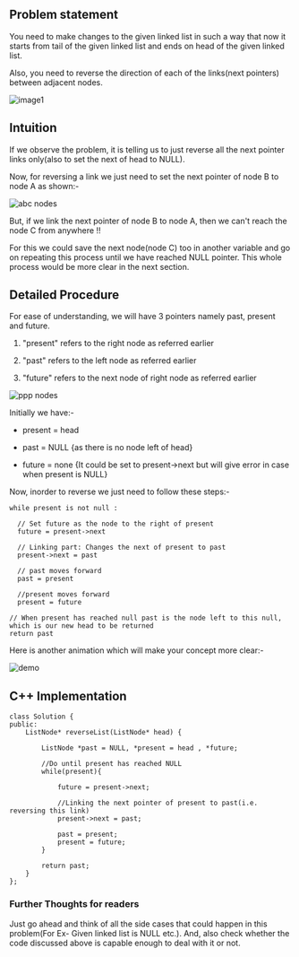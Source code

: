 ## Problem statement

You need to make changes to the given linked list in such a way that now it starts from tail of the given linked list and ends on head of the given linked list. 

Also, you need to reverse the direction of each of the links(next pointers) between adjacent nodes. 

![image1](https://user-images.githubusercontent.com/22693609/36640033-25bf94a8-1a3e-11e8-9af0-68b5d34405f1.png)

## Intuition

If we observe the problem, it is telling us to just reverse all the next pointer links only(also to set the next of head to NULL). 

Now, for reversing a link we just need to set the next pointer of node B to node A as shown:-

![abc nodes](https://user-images.githubusercontent.com/22693609/36639997-9f9f780c-1a3d-11e8-86e5-7ed83f586351.PNG)

But, if we link the next pointer of node B to node A, then we can't reach the node C from anywhere !!

For this we could save the next node(node C) too in another variable and go on repeating this process until we have reached NULL pointer. This whole process would be more clear in the next section.

## Detailed Procedure
 
For ease of understanding, we will have 3 pointers namely past, present and future.

1. "present" refers to the right node as referred earlier

2. "past" refers to the left node as referred earlier

3. "future" refers to the next node of right node as referred earlier

![ppp nodes](https://user-images.githubusercontent.com/22693609/36639995-9d05e446-1a3d-11e8-875b-df3188d879b1.PNG)


Initially we have:-

- present = head

- past = NULL  {as there is no node left of head}

- future = none  {It could be set to present->next but will give error in case when present is NULL}

Now, inorder to reverse we just need to follow these steps:-

```
while present is not null :
  
  // Set future as the node to the right of present
  future = present->next
  
  // Linking part: Changes the next of present to past
  present->next = past
  
  // past moves forward
  past = present
  
  //present moves forward
  present = future

// When present has reached null past is the node left to this null, which is our new head to be returned
return past
```

Here is another animation which will make your concept more clear:-

![demo](https://user-images.githubusercontent.com/22693609/36642361-7e4b9fec-1a64-11e8-801a-a1aebed37c75.gif)


## C++ Implementation

```
class Solution {
public:
    ListNode* reverseList(ListNode* head) {
    
        ListNode *past = NULL, *present = head , *future;
        
        //Do until present has reached NULL
        while(present){
        
            future = present->next;
            
            //Linking the next pointer of present to past(i.e. reversing this link)
            present->next = past;
           
            past = present;
            present = future;
        }
        
        return past;
    }
};
```

### Further Thoughts for readers

Just go ahead and think of all the side cases that could happen in this problem(For Ex- Given linked list is NULL etc.). And, also check whether the code discussed above is capable enough to deal with it or not.
